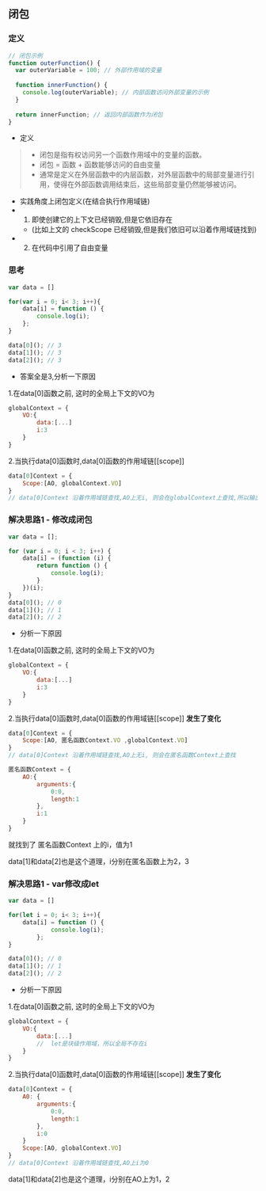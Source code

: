 ## 闭包

### 定义
```js
// 闭包示例
function outerFunction() {  
  var outerVariable = 100; // 外部作用域的变量  
  
  function innerFunction() {  
    console.log(outerVariable); // 内部函数访问外部变量的示例  
  }  
  
  return innerFunction; // 返回内部函数作为闭包  
} 
```
- 定义
> - 闭包是指有权访问另一个函数作用域中的变量的函数。
> - 闭包 = 函数 + 函数能够访问的⾃由变量
> - 通常是定义在外层函数中的内层函数，对外层函数中的局部变量进行引用，使得在外部函数调用结束后，这些局部变量仍然能够被访问。

- 实践⻆度上闭包定义(在结合执行作用域链)
- 1. 即使创建它的上下文已经销毁,但是它依旧存在
    - (比如上文的 checkScope 已经销毁,但是我们依旧可以沿着作用域链找到)
- 2. 在代码中引用了自由变量


### 思考
```js
var data = []

for(var i = 0; i< 3; i++){
    data[i] = function () {
        console.log(i);
    };
}

data[0](); // 3
data[1](); // 3
data[2](); // 3
```
- 答案全是3,分析一下原因

1.在data[0]函数之前, 这时的全局上下文的VO为
```js
globalContext = {
    VO:{
        data:[...]
        i:3
    }
}
```
2.当执行data[0]函数时,data[0]函数的作用域链[[scope]]
```js
data[0]Context = {
    Scope:[AO, globalContext.VO]
}
// data[0]Context 沿着作用域链查找,AO上无i, 则会在globalContext上查找,所以输出 3
```

### 解决思路1 - 修改成闭包
```js
var data = [];

for (var i = 0; i < 3; i++) {
    data[i] = (function (i) {
        return function () {
            console.log(i);
        }
    })(i);
}
data[0](); // 0
data[1](); // 1
data[2](); // 2
```

- 分析一下原因

1.在data[0]函数之前, 这时的全局上下文的VO为
```js
globalContext = {
    VO:{
        data:[...]
        i:3
    }
}
```
2.当执行data[0]函数时,data[0]函数的作用域链[[scope]]  **发生了变化**
```js
data[0]Context = {
    Scope:[AO, 匿名函数Context.VO ,globalContext.VO]
}
// data[0]Context 沿着作用域链查找,AO上无i, 则会在匿名函数Context上查找
```
```js
匿名函数Context = {
    AO:{
        arguments:{
            0:0,
            length:1
        },
        i:1
    }
}
```
就找到了 匿名函数Context 上的i，值为1

data[1]和data[2]也是这个道理，i分别在匿名函数上为2，3


### 解决思路1 - var修改成let
```js
var data = []

for(let i = 0; i< 3; i++){
    data[i] = function () {
            console.log(i);
        };
}

data[0](); // 0
data[1](); // 1
data[2](); // 2
```

- 分析一下原因

1.在data[0]函数之前, 这时的全局上下文的VO为
```js
globalContext = {
    VO:{
        data:[...]
        //  let是块级作用域，所以全局不存在i
    }
}
```
2.当执行data[0]函数时,data[0]函数的作用域链[[scope]]  **发生了变化**
```js
data[0]Context = {
    A0: {
        arguments:{
            0:0,
            length:1
        },
        i:0
    }
    Scope:[AO, globalContext.VO]
}
// data[0]Context 沿着作用域链查找,AO上i为0
```

data[1]和data[2]也是这个道理，i分别在AO上为1，2
